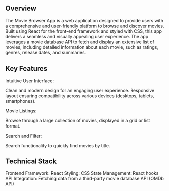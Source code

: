 ## Overview
The Movie Browser App is a web application designed to provide users with a comprehensive and user-friendly platform to browse and discover movies. Built using React for the front-end framework and styled with CSS, this app delivers a seamless and visually appealing user experience. The app leverages a movie database API to fetch and display an extensive list of movies, including detailed information about each movie, such as ratings, genres, release dates, and summaries.

## Key Features

Intuitive User Interface:

Clean and modern design for an engaging user experience.
Responsive layout ensuring compatibility across various devices (desktops, tablets, smartphones).

Movie Listings:

Browse through a large collection of movies, displayed in a grid or list format.

Search and Filter:

Search functionality to quickly find movies by title.

## Technical Stack
Frontend Framework: React
Styling: CSS
State Management: React hooks
API Integration: Fetching data from a third-party movie database API (OMDb API)
